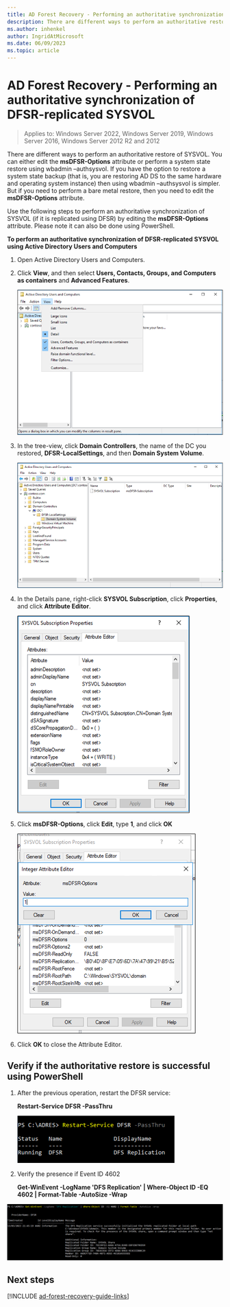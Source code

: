 ```yaml
---
title: AD Forest Recovery - Performing an authoritative synchronization of DFSR-replicated SYSVOL
description: There are different ways to perform an authoritative restore of SYSVOL. You can either edit the **msDFSR-Options** attribute or perform a system state restore using wbadmin –authsysvol. If you have the option to restore a system state backup (that is, you are restoring AD DS to the same hardware and operating system instance) then using wbadmin –authsysvol is simpler. But if you need to perform a bare metal restore, then you need to edit the **msDFSR-Options** attribute.
ms.author: inhenkel
author: IngridAtMicrosoft
ms.date: 06/09/2023
ms.topic: article
---
```


# AD Forest Recovery - Performing an authoritative synchronization of DFSR-replicated SYSVOL

> Applies to: Windows Server 2022, Windows Server 2019, Windows Server 2016, Windows Server 2012 R2 and 2012

There are different ways to perform an authoritative restore of SYSVOL. You can
either edit the **msDFSR-Options** attribute or perform a system state restore
using wbadmin –authsysvol. If you have the option to restore a system state
backup (that is, you are restoring AD DS to the same hardware and operating
system instance) then using wbadmin –authsysvol is simpler. But if you need to
perform a bare metal restore, then you need to edit the **msDFSR-Options**
attribute.

Use the following steps to perform an authoritative synchronization of SYSVOL
(if it is replicated using DFSR) by editing the **msDFSR-Options** attribute.
Please note it can also be done using PowerShell.

**To perform an authoritative synchronization of DFSR-replicated SYSVOL using
Active Directory Users and Computers**

1. Open Active Directory Users and Computers.

2. Click **View**, and then select **Users, Contacts, Groups, and Computers as
    containers** and **Advanced Features**.

    ![Screenshot that shows the Advanced Features option and Users, Contacts, Groups, and Computers option selected.](media/2a596a72680c054e00119332adab55d8.png)

3. In the tree-view, click **Domain Controllers**, the name of the DC you
    restored, **DFSR-LocalSettings**, and then **Domain System Volume**.

    ![Screenshot that highlights the Domain System Volume folder.](media/ce6e4c2fa09ce87da6eab16028af486b.png)

4. In the Details pane, right-click **SYSVOL Subscription**, click
    **Properties**, and click **Attribute Editor**.

    ![Screenshot that shows the Attribute Editor tab in the SYSVOL Subscriptions Properties dialog box.](media/3433980453db8591e0b34f9cb3c93d1c.png)

5. Click **msDFSR-Options**, click **Edit**, type **1**, and click **OK**

    ![SYSVOL](media/d1396417ad4b6bd016052f8e5f7bd416.png)

6. Click **OK** to close the Attribute Editor.

## Verify if the authoritative restore is successful using PowerShell

1. After the previous operation, restart the DFSR service:  

    **Restart-Service DFSR -PassThru**

    ![Text Description automatically generated](media/18334b3759684f7f38a711e2a5c59337.png)

2. Verify the presence if Event ID 4602  

    **Get-WinEvent -LogName 'DFS Replication' \| Where-Object ID -EQ 4602 \|
    Format-Table -AutoSize -Wrap**

![A picture containing text Description automatically generated](media/2352605524b280902670023231454ca6.png)

## Next steps

[!INCLUDE [ad-forest-recovery-guide-links](includes/ad-forest-recovery-guide-links.md)]
